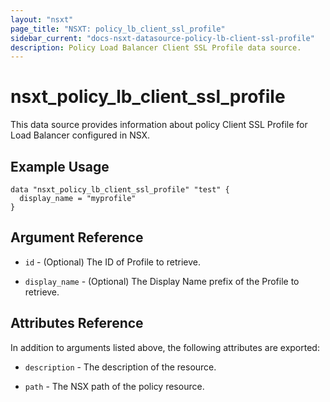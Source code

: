 ```yaml
---
layout: "nsxt"
page_title: "NSXT: policy_lb_client_ssl_profile"
sidebar_current: "docs-nsxt-datasource-policy-lb-client-ssl-profile"
description: Policy Load Balancer Client SSL Profile data source.
---
```


# nsxt_policy_lb_client_ssl_profile

This data source provides information about policy Client SSL Profile for Load Balancer configured in NSX.

## Example Usage

```hcl
data "nsxt_policy_lb_client_ssl_profile" "test" {
  display_name = "myprofile"
}
```

## Argument Reference

* `id` - (Optional) The ID of Profile to retrieve.

* `display_name` - (Optional) The Display Name prefix of the Profile to retrieve.

## Attributes Reference

In addition to arguments listed above, the following attributes are exported:

* `description` - The description of the resource.

* `path` - The NSX path of the policy resource.
